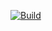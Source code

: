 [![Build](https://github.com/vasttrafik/hello/actions/workflows/build.yml/badge.svg)](https://github.com/vasttrafik/hello/actions/workflows/build.yml)
